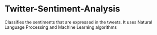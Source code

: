 # Twitter-Sentiment-Analysis
Classifies the sentiments that are expressed in the tweets. It uses Natural Language Processing and Machine Learning algorithms
